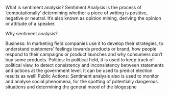 What is sentiment analysis?
Sentiment Analysis is the process of ‘computationally’ determining whether a piece of writing is positive, negative or neutral. It’s also known as opinion mining, deriving the opinion or attitude of a speaker.

Why sentiment analysis?

Business: In marketing field companies use it to develop their strategies, to understand customers’ feelings towards products or brand, how people respond to their campaigns or product launches and why consumers don’t buy some
products.
Politics: In political field, it is used to keep track of political view, to detect consistency and inconsistency between statements and actions at the government level. It can be used to predict election results as well!
Public Actions: Sentiment analysis also is used to monitor and analyse social phenomena, for the spotting of potentially dangerous situations and determining the general mood of the blogosphe

